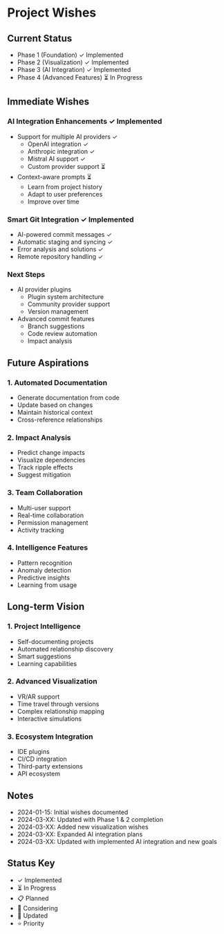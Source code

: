 # Project Wishes

## Current Status
- Phase 1 (Foundation) ✓ Implemented
- Phase 2 (Visualization) ✓ Implemented
- Phase 3 (AI Integration) ✓ Implemented
- Phase 4 (Advanced Features) ⏳ In Progress

## Immediate Wishes

### AI Integration Enhancements ✓ Implemented
- Support for multiple AI providers ✓
  - OpenAI integration ✓
  - Anthropic integration ✓
  - Mistral AI support ✓
  - Custom provider support ⏳
- Context-aware prompts ⏳
  - Learn from project history
  - Adapt to user preferences
  - Improve over time

### Smart Git Integration ✓ Implemented
- AI-powered commit messages ✓
- Automatic staging and syncing ✓
- Error analysis and solutions ✓
- Remote repository handling ✓

### Next Steps
- AI provider plugins
  - Plugin system architecture
  - Community provider support
  - Version management
- Advanced commit features
  - Branch suggestions
  - Code review automation
  - Impact analysis

## Future Aspirations

### 1. Automated Documentation
- Generate documentation from code
- Update based on changes
- Maintain historical context
- Cross-reference relationships

### 2. Impact Analysis
- Predict change impacts
- Visualize dependencies
- Track ripple effects
- Suggest mitigation

### 3. Team Collaboration
- Multi-user support
- Real-time collaboration
- Permission management
- Activity tracking

### 4. Intelligence Features
- Pattern recognition
- Anomaly detection
- Predictive insights
- Learning from usage

## Long-term Vision

### 1. Project Intelligence
- Self-documenting projects
- Automated relationship discovery
- Smart suggestions
- Learning capabilities

### 2. Advanced Visualization
- VR/AR support
- Time travel through versions
- Complex relationship mapping
- Interactive simulations

### 3. Ecosystem Integration
- IDE plugins
- CI/CD integration
- Third-party extensions
- API ecosystem

## Notes
- 2024-01-15: Initial wishes documented
- 2024-03-XX: Updated with Phase 1 & 2 completion
- 2024-03-XX: Added new visualization wishes
- 2024-03-XX: Expanded AI integration plans
- 2024-03-XX: Updated with implemented AI integration and new goals

## Status Key
- ✓ Implemented
- ⏳ In Progress
- 📋 Planned
- 💭 Considering
- 🔄 Updated
- ⭐ Priority
